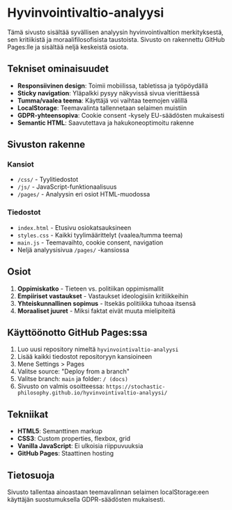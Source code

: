 # Hyvinvointivaltio-analyysi

Tämä sivusto sisältää syvällisen analyysin hyvinvointivaltion merkityksestä, sen kritiikistä ja moraalifilosofisista taustoista. Sivusto on rakennettu GitHub Pages:lle ja sisältää neljä keskeistä osiota.

## Tekniset ominaisuudet

- **Responsiivinen design**: Toimii mobiilissa, tabletissa ja työpöydällä
- **Sticky navigation**: Yläpalkki pysyy näkyvissä sivua vierittäessä
- **Tumma/vaalea teema**: Käyttäjä voi vaihtaa teemojen välillä
- **LocalStorage**: Teemavalinta tallennetaan selaimen muistiin
- **GDPR-yhteensopiva**: Cookie consent -kysely EU-säädösten mukaisesti
- **Semantic HTML**: Saavutettava ja hakukoneoptimoitu rakenne

## Sivuston rakenne

### Kansiot
- `/css/` - Tyylitiedostot
- `/js/` - JavaScript-funktionaalisuus  
- `/pages/` - Analyysin eri osiot HTML-muodossa

### Tiedostot
- `index.html` - Etusivu osiokatsauksineen
- `styles.css` - Kaikki tyylimäärittelyt (vaalea/tumma teema)
- `main.js` - Teemavaihto, cookie consent, navigation
- Neljä analyysisivua `/pages/` -kansiossa

## Osiot

1. **Oppimiskatko** - Tieteen vs. politiikan oppimismallit
2. **Empiiriset vastaukset** - Vastaukset ideologisiin kritiikkeihin
3. **Yhteiskunnallinen sopimus** - Itsekäs politiikka tuhoaa itsensä  
4. **Moraaliset juuret** - Miksi faktat eivät muuta mielipiteitä

## Käyttöönotto GitHub Pages:ssa

1. Luo uusi repository nimeltä `hyvinvointivaltio-analyysi`
2. Lisää kaikki tiedostot repositoryyn kansioineen
3. Mene Settings > Pages
4. Valitse source: "Deploy from a branch"
5. Valitse branch: `main` ja folder: `/ (docs)`
6. Sivusto on valmis osoitteessa: `https://stochastic-philosophy.github.io/hyvinvointivaltio-analyysi/`

## Tekniikat

- **HTML5**: Semanttinen markup
- **CSS3**: Custom properties, flexbox, grid
- **Vanilla JavaScript**: Ei ulkoisia riippuvuuksia
- **GitHub Pages**: Staattinen hosting

## Tietosuoja

Sivusto tallentaa ainoastaan teemavalinnan selaimen localStorage:een käyttäjän suostumuksella GDPR-säädösten mukaisesti.
